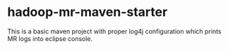 # hadoop-mr-maven-starter
This is a basic maven project with proper log4j configuration which prints MR logs into eclipse console.
